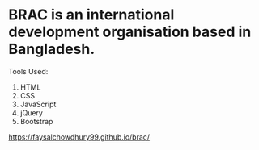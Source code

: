 # BRAC is an international development organisation based in Bangladesh.

Tools Used:
1. HTML
2. CSS
3. JavaScript
4. jQuery
5. Bootstrap

https://faysalchowdhury99.github.io/brac/
